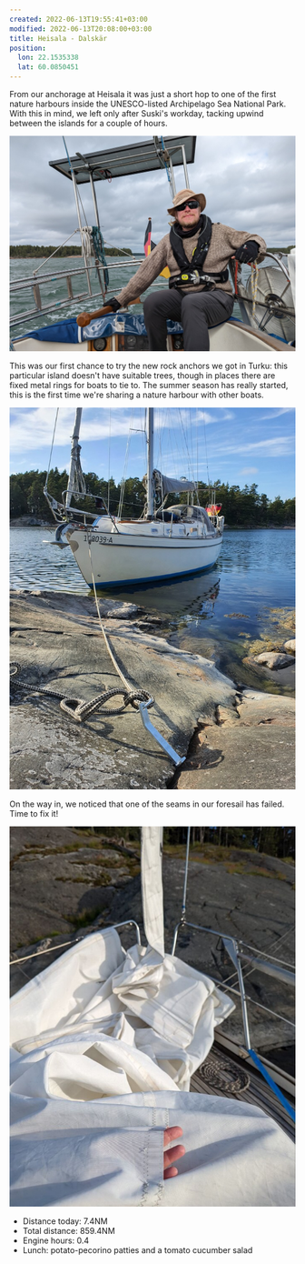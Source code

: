 ```yaml
---
created: 2022-06-13T19:55:41+03:00
modified: 2022-06-13T20:08:00+03:00
title: Heisala - Dalskär
position:
  lon: 22.1535338
  lat: 60.0850451
---
```


From our anchorage at Heisala it was just a short hop to one of the first nature harbours inside the UNESCO-listed Archipelago Sea National Park. With this in mind, we left only after Suski's workday, tacking upwind between the islands for a couple of hours.

![Image](../2022/02868bc1271b4224ced2c84bb018151e.jpg) 

This was our first chance to try the new rock anchors we got in Turku: this particular island doesn't have suitable trees, though in places there are fixed metal rings for boats to tie to. The summer season has really started, this is the first time we're sharing a nature harbour with other boats.

![Image](../2022/fc3b689bb700992bb77432a86220b361.jpg) 

On the way in, we noticed that one of the seams in our foresail has failed. Time to fix it!

![Image](../2022/ee1705e6a444074d15ab7cfcf4ae0d96.jpg) 

* Distance today: 7.4NM
* Total distance: 859.4NM
* Engine hours: 0.4
* Lunch: potato-pecorino patties and a tomato cucumber salad
